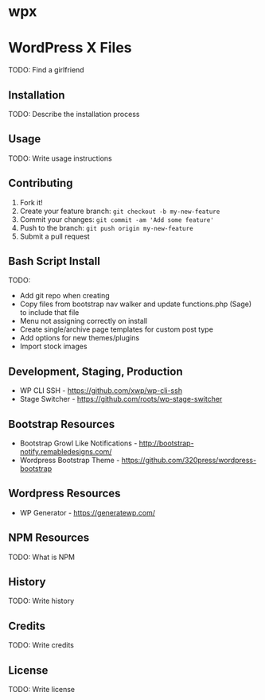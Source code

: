 # wpx
# WordPress X Files
TODO: Find a girlfriend

## Installation
TODO: Describe the installation process

## Usage
TODO: Write usage instructions

## Contributing
1. Fork it!
2. Create your feature branch: `git checkout -b my-new-feature`
3. Commit your changes: `git commit -am 'Add some feature'`
4. Push to the branch: `git push origin my-new-feature`
5. Submit a pull request

## Bash Script Install
TODO: 
* Add git repo when creating
* Copy files from bootstrap nav walker and update functions.php (Sage) to include that file
* Menu not assigning correctly on install
* Create single/archive page templates for custom post type
* Add options for new themes/plugins
* Import stock images


## Development, Staging, Production
* WP CLI SSH - https://github.com/xwp/wp-cli-ssh
* Stage Switcher - https://github.com/roots/wp-stage-switcher

## Bootstrap Resources
* Bootstrap Growl Like Notifications - http://bootstrap-notify.remabledesigns.com/
* Wordpress Bootstrap Theme - https://github.com/320press/wordpress-bootstrap

## Wordpress Resources
* WP Generator - https://generatewp.com/


## NPM Resources
TODO: What is NPM

## History
TODO: Write history

## Credits
TODO: Write credits

## License
TODO: Write license
